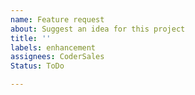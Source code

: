 ```yaml
---
name: Feature request
about: Suggest an idea for this project
title: ''
labels: enhancement
assignees: CoderSales
Status: ToDo

---
```


